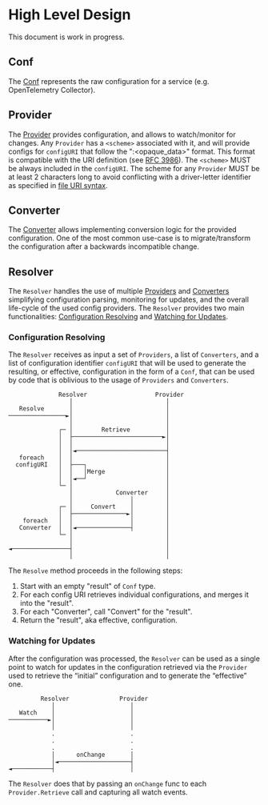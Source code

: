 # High Level Design

This document is work in progress.

## Conf

The [Conf](confmap.go) represents the raw configuration for a service (e.g. OpenTelemetry Collector).

## Provider

The [Provider](provider.go) provides configuration, and allows to watch/monitor for changes. Any `Provider`
has a `<scheme>` associated with it, and will provide configs for `configURI` that follow the "<scheme>:<opaque_data>" format.
This format is compatible with the URI definition (see [RFC 3986](https://datatracker.ietf.org/doc/html/rfc3986)).
The `<scheme>` MUST be always included in the `configURI`. The scheme for any `Provider` MUST be at least 2
characters long to avoid conflicting with a driver-letter identifier as specified in
[file URI syntax](https://tools.ietf.org/id/draft-kerwin-file-scheme-07.html#syntax).

## Converter

The [Converter](converter.go) allows implementing conversion logic for the provided configuration. One of the most
common use-case is to migrate/transform the configuration after a backwards incompatible change.

## Resolver

The `Resolver` handles the use of multiple [Providers](#provider) and [Converters](#converter)
simplifying configuration parsing, monitoring for updates, and the overall life-cycle of the used config providers.
The `Resolver` provides two main functionalities: [Configuration Resolving](#configuration-resolving) and
[Watching for Updates](#watching-for-updates).

### Configuration Resolving

The `Resolver` receives as input a set of `Providers`, a list of `Converters`, and a list of configuration identifier
`configURI` that will be used to generate the resulting, or effective, configuration in the form of a `Conf`,
that can be used by code that is oblivious to the usage of `Providers` and `Converters`.

```terminal
              Resolver                   Provider
                 │                          │
   Resolve       │                          │
────────────────►│                          │
                 │                          │
              ┌─ │        Retrieve          │
              │  ├─────────────────────────►│
              │  │                          │
              │  │◄─────────────────────────┤
   foreach    │  │                          │
  configURI   │  ├───┐                      │
              │  │   │Merge                 │
              │  │◄──┘                      │
              └─ │                          │
                 │            Converter     │
                 │                │         │
              ┌─ │     Convert    │         │
              │  ├───────────────►│         │
    foreach   │  │                │         │
   Converter  │  │◄───────────────┤         │
              └─ │                          │
                 │                          │
◄────────────────┤                          │
                 │                          │
```

The `Resolve` method proceeds in the following steps:

1. Start with an empty "result" of `Conf` type.
2. For each config URI retrieves individual configurations, and merges it into the "result".
2. For each "Converter", call "Convert" for the "result".
4. Return the "result", aka effective, configuration.

### Watching for Updates
After the configuration was processed, the `Resolver` can be used as a single point to watch for updates in the
configuration retrieved via the `Provider` used to retrieve the “initial” configuration and to generate the “effective” one.

```terminal      
         Resolver              Provider
            │                     │
   Watch    │                     │
───────────►│                     │
            │                     │
            .                     .
            .                     .
            .                     .
            │      onChange       │
            │◄────────────────────┤
◄───────────┤                     │
```

The `Resolver` does that by passing an `onChange` func to each `Provider.Retrieve` call and capturing all watch events. 

